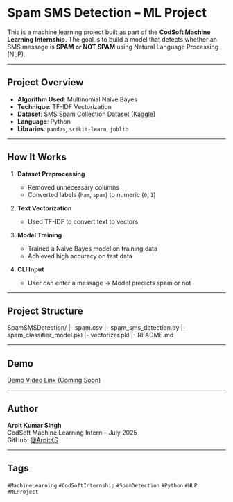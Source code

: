 # Spam SMS Detection – ML Project

This is a machine learning project built as part of the **CodSoft Machine Learning Internship**. The goal is to build a model that detects whether an SMS message is **SPAM or NOT SPAM** using Natural Language Processing (NLP).

---

## Project Overview

- **Algorithm Used**: Multinomial Naive Bayes
- **Technique**: TF-IDF Vectorization
- **Dataset**: [SMS Spam Collection Dataset (Kaggle)](https://www.kaggle.com/datasets/uciml/sms-spam-collection-dataset)
- **Language**: Python
- **Libraries**: `pandas`, `scikit-learn`, `joblib`

---

## How It Works

1. **Dataset Preprocessing**
   - Removed unnecessary columns
   - Converted labels (`ham`, `spam`) to numeric (`0`, `1`)

2. **Text Vectorization**
   - Used TF-IDF to convert text to vectors

3. **Model Training**
   - Trained a Naive Bayes model on training data
   - Achieved high accuracy on test data

4. **CLI Input**
   - User can enter a message → Model predicts spam or not

---

## Project Structure

SpamSMSDetection/ 
|- spam.csv
|- spam_sms_detection.py
|- spam_classifier_model.pkl
|- vectorizer.pkl
|- README.md

---

## Demo

[ Demo Video Link (Coming Soon) ](#)

---

## Author

**Arpit Kumar Singh**  
CodSoft Machine Learning Intern – July 2025  
GitHub: [@ArpitKS](https://github.com/ArpitKS)

---

## Tags

`#MachineLearning` `#CodSoftInternship` `#SpamDetection` `#Python` `#NLP` `#MLProject`


